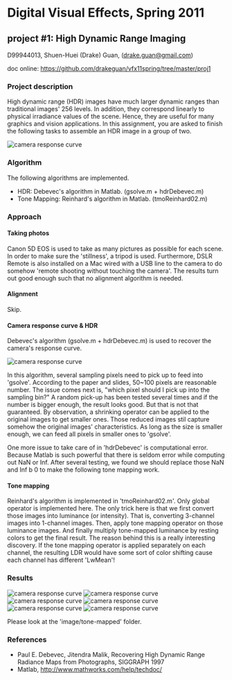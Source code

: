 # Digital Visual Effects, Spring 2011
## project #1: High Dynamic Range Imaging

D99944013,
Shuen-Huei (Drake) Guan,
(drake.guan@gmail.com)

doc online: https://github.com/drakeguan/vfx11spring/tree/master/proj1

### Project description

High dynamic range (HDR) images have much larger dynamic ranges than traditional images' 256 levels. In addition, they correspond linearly to physical irradiance values of the scene. Hence, they are useful for many graphics and vision applications. In this assignment, you are asked to finish the following tasks to assemble an HDR image in a group of two.

![camera response curve](https://github.com/drakeguan/vfx11spring/raw/master/proj1/image/tone-mapped/desktop02_tone_mapped.png)

### Algorithm

The following algorithms are implemented.

* HDR: Debevec's algorithm in Matlab. (gsolve.m + hdrDebevec.m)
* Tone Mapping: Reinhard's algorithm in Matlab. (tmoReinhard02.m)

### Approach

#### Taking photos

Canon 5D EOS is used to take as many pictures as possible for each scene. In order to make sure the 'stillness', a tripod is used. Furthermore, DSLR Remote is also installed on a Mac wired with a USB line to the camera to do somehow 'remote shooting without touching the camera'. The results turn out good enough such that no alignment algorithm is needed.

#### Alignment

Skip.

#### Camera response curve & HDR

Debevec's algorithm (gsolve.m + hdrDebevec.m) is used to recover the camera's response curve. 

![camera response curve](https://github.com/drakeguan/vfx11spring/raw/master/proj1/image/camera_response_curve.png)

In this algorithm, several sampling pixels need to pick up to feed into 'gsolve'. According to the paper and slides, 50~100 pixels are reasonable number. The issue comes next is, "which pixel should I pick up into the sampling bin?" A random pick-up has been tested several times and if the number is bigger enough, the result looks good. But that is not that guaranteed. By observation, a shrinking operator can be applied to the original images to get smaller ones. Those reduced images stil capture somehow the original images' characteristics. As long as the size is smaller enough, we can feed all pixels in smaller ones to 'gsolve'.

One more issue to take care of in 'hdrDebevec' is computational error. Because Matlab is such powerful that there is seldom error while computing out NaN or Inf. After several testing, we found we should replace those NaN and Inf b 0 to make the following tone mapping work.

#### Tone mapping

Reinhard's algorithm is implemented in 'tmoReinhard02.m'. Only global operator is implemented here. The only trick here is that we first convert those images into luminance (or intensity). That is, converting 3-channel images into 1-channel images. Then, apply tone mapping operator on those luminance images. And finally multiply tone-mapped luminance by resting colors to get the final result. The reason behind this is a really interesting discovery. If the tone mapping operator is applied separately on each channel, the resulting LDR would have some sort of color shifting cause each channel has different 'LwMean'!

### Results

![camera response curve](https://github.com/drakeguan/vfx11spring/raw/master/proj1/image/tone-mapped/desktop01_tone_mapped.png)
![camera response curve](https://github.com/drakeguan/vfx11spring/raw/master/proj1/image/tone-mapped/desktop02_tone_mapped.png)
![camera response curve](https://github.com/drakeguan/vfx11spring/raw/master/proj1/image/tone-mapped/restroom_tone_mapped.png)
![camera response curve](https://github.com/drakeguan/vfx11spring/raw/master/proj1/image/tone-mapped/scene_tone_mapped.png)
![camera response curve](https://github.com/drakeguan/vfx11spring/raw/master/proj1/image/tone-mapped/station_tone_mapped.png)
![camera response curve](https://github.com/drakeguan/vfx11spring/raw/master/proj1/image/tone-mapped/servers_tone_mapped.png)

Please look at the 'image/tone-mapped' folder.

### References

* Paul E. Debevec, Jitendra Malik, Recovering High Dynamic Range Radiance Maps from Photographs, SIGGRAPH 1997
* Matlab, http://www.mathworks.com/help/techdoc/

